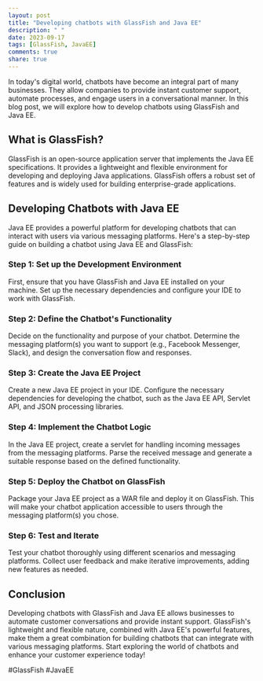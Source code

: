 ```yaml
---
layout: post
title: "Developing chatbots with GlassFish and Java EE"
description: " "
date: 2023-09-17
tags: [GlassFish, JavaEE]
comments: true
share: true
---
```


In today's digital world, chatbots have become an integral part of many businesses. They allow companies to provide instant customer support, automate processes, and engage users in a conversational manner. In this blog post, we will explore how to develop chatbots using GlassFish and Java EE.

## What is GlassFish?

GlassFish is an open-source application server that implements the Java EE specifications. It provides a lightweight and flexible environment for developing and deploying Java applications. GlassFish offers a robust set of features and is widely used for building enterprise-grade applications.

## Developing Chatbots with Java EE

Java EE provides a powerful platform for developing chatbots that can interact with users via various messaging platforms. Here's a step-by-step guide on building a chatbot using Java EE and GlassFish:

### Step 1: Set up the Development Environment

First, ensure that you have GlassFish and Java EE installed on your machine. Set up the necessary dependencies and configure your IDE to work with GlassFish.

### Step 2: Define the Chatbot's Functionality

Decide on the functionality and purpose of your chatbot. Determine the messaging platform(s) you want to support (e.g., Facebook Messenger, Slack), and design the conversation flow and responses.

### Step 3: Create the Java EE Project

Create a new Java EE project in your IDE. Configure the necessary dependencies for developing the chatbot, such as the Java EE API, Servlet API, and JSON processing libraries.

### Step 4: Implement the Chatbot Logic

In the Java EE project, create a servlet for handling incoming messages from the messaging platforms. Parse the received message and generate a suitable response based on the defined functionality.

### Step 5: Deploy the Chatbot on GlassFish

Package your Java EE project as a WAR file and deploy it on GlassFish. This will make your chatbot application accessible to users through the messaging platform(s) you chose.

### Step 6: Test and Iterate

Test your chatbot thoroughly using different scenarios and messaging platforms. Collect user feedback and make iterative improvements, adding new features as needed.

## Conclusion

Developing chatbots with GlassFish and Java EE allows businesses to automate customer conversations and provide instant support. GlassFish's lightweight and flexible nature, combined with Java EE's powerful features, make them a great combination for building chatbots that can integrate with various messaging platforms. Start exploring the world of chatbots and enhance your customer experience today!

#GlassFish #JavaEE